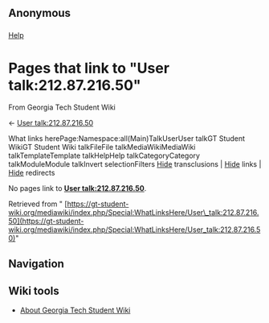 ## Anonymous

### 
[Help](https://www.mediawiki.org/wiki/Special:MyLanguage/Help:What_links_here)

# Pages that link to "User talk:212.87.216.50"

From Georgia Tech Student Wiki

← [User talk:212.87.216.50](https://gt-student-wiki.org/mediawiki/index.php?title=User_talk:212.87.216.50&action=edit&redlink=1 "User talk:212.87.216.50 (page does not exist)")

What links herePage:Namespace:all(Main)TalkUserUser talkGT Student WikiGT Student Wiki talkFileFile talkMediaWikiMediaWiki talkTemplateTemplate talkHelpHelp talkCategoryCategory talkModuleModule talkInvert selectionFilters [Hide](https://gt-student-wiki.org/mediawiki/index.php?title=Special:WhatLinksHere/User_talk:212.87.216.50&hidetrans=1 "Special:WhatLinksHere/User talk:212.87.216.50") transclusions \| [Hide](https://gt-student-wiki.org/mediawiki/index.php?title=Special:WhatLinksHere/User_talk:212.87.216.50&hidelinks=1 "Special:WhatLinksHere/User talk:212.87.216.50") links \| [Hide](https://gt-student-wiki.org/mediawiki/index.php?title=Special:WhatLinksHere/User_talk:212.87.216.50&hideredirs=1 "Special:WhatLinksHere/User talk:212.87.216.50") redirects

No pages link to **[User talk:212.87.216.50](https://gt-student-wiki.org/mediawiki/index.php?title=User_talk:212.87.216.50&action=edit&redlink=1 "User talk:212.87.216.50 (page does not exist)")**.

Retrieved from " [https://gt-student-wiki.org/mediawiki/index.php/Special:WhatLinksHere/User\_talk:212.87.216.50](https://gt-student-wiki.org/mediawiki/index.php/Special:WhatLinksHere/User_talk:212.87.216.50)"

## Navigation

## Wiki tools

- [About Georgia Tech Student Wiki](https://gt-student-wiki.org/mediawiki/index.php/GT_Student_Wiki:About "GT Student Wiki:About")
